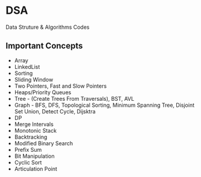 # DSA

Data Struture & Algorithms Codes

## Important Concepts

-   Array
-   LinkedList
-   Sorting
-   Sliding Window
-   Two Pointers, Fast and Slow Pointers
-   Heaps/Priority Queues
-   Tree - (Create Trees From Traversals), BST, AVL
-   Graph - BFS, DFS, Topological Sorting, Minimum Spanning Tree, Disjoint Set Union, Detect Cycle, Dijsktra
-   DP
-   Merge Intervals
-   Monotonic Stack
-   Backtracking
-   Modified Binary Search
-   Prefix Sum
-   Bit Manipulation
-   Cyclic Sort
-   Articulation Point
